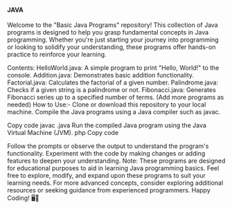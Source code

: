 #### JAVA

Welcome to the "Basic Java Programs" repository! This collection of Java programs is designed to help you grasp fundamental concepts in Java programming. Whether you're just starting your journey into programming or looking to solidify your understanding, these programs offer hands-on practice to reinforce your learning.

Contents:
HelloWorld.java: A simple program to print "Hello, World!" to the console.
Addition.java: Demonstrates basic addition functionality.
Factorial.java: Calculates the factorial of a given number.
Palindrome.java: Checks if a given string is a palindrome or not.
Fibonacci.java: Generates Fibonacci series up to a specified number of terms.
(Add more programs as needed)
How to Use:-
Clone or download this repository to your local machine.
Compile the Java programs using a Java compiler such as javac.

Copy code
javac <filename>.java
Run the compiled Java program using the Java Virtual Machine (JVM).
php
Copy code

Follow the prompts or observe the output to understand the program's functionality.
Experiment with the code by making changes or adding features to deepen your understanding.
Note:
These programs are designed for educational purposes to aid in learning Java programming basics.
Feel free to explore, modify, and expand upon these programs to suit your learning needs.
For more advanced concepts, consider exploring additional resources or seeking guidance from experienced programmers.
Happy Coding! 🖥️🚀
